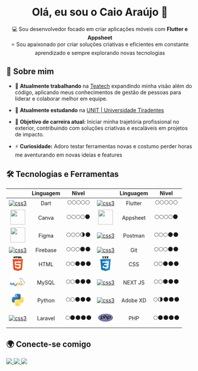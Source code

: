 <h1 align="center">Olá, eu sou o Caio Araújo 👋</h1>

<p align="center">
  💻 Sou desenvolvedor focado em criar aplicações móveis com <strong>Flutter e Appsheet</strong><br>
  ⭐️ Sou apaixonado por criar soluções criativas e eficientes em constante aprendizado e sempre explorando novas tecnologias
</p>

## 🚀 Sobre mim

- 🔭 <strong>Atualmente trabalhando</strong> na [Teatech](https://github.com/MundosTech) expandindo minha visão além do código, aplicando meus conhecimentos de gestão de pessoas para liderar e colaborar melhor em equipe.

- 📘 <strong>Atualmente estudando</strong> na [UNIT | Universidade Tiradentes](https://www.unit.br/)
- 🎯 <strong>Objetivo de carreira atual:</strong> Iniciar minha trajetória profissional no exterior, contribuindo com soluções criativas e escaláveis em projetos de impacto.
- ⚡ <strong>Curiosidade:</strong> Adoro testar ferramentas novas e costumo perder horas me aventurando em novas ideias e features

## 🛠️ Tecnologias e Ferramentas

|  | Linguagem | Nível |  | Linguagem | Nível |
| :----: | :---------: | :-----: | :----: | :---------: | :-----: |
| <a href="https://dart.dev/"><img src="https://www.vectorlogo.zone/logos/dartlang/dartlang-icon.svg" alt="css3" width="40" height="40"/></a>  | Dart | 🌕🌕🌕🌕🌕 | <a href="https://flutter.dev/"><img src="https://www.vectorlogo.zone/logos/flutterio/flutterio-icon.svg" alt="css3" width="40" height="40"/></a>  | Flutter | 🌕🌕🌕🌕🌕
| <a href="https://www.canva.com/"><img src="https://encrypted-tbn0.gstatic.com/images?q=tbn:ANd9GcQURXSVJcJLHRlQApPQ2jJBniDiuSsdos84MA&s" width="40" height="40"/></a>  | Canva | 🌕🌕🌕🌕🌑 | <a href="https://about.appsheet.com/home/"><img src="https://static.wikia.nocookie.net/logopedia/images/2/27/Google_AppSheet_icon.svg/revision/latest/scale-to-width-down/250?cb=20240930225359" width="40" height="40"/></a>  | Appsheet | 🌕🌕🌕🌕🌑
| <a href="https://www.figma.com/pt-br/"><img src="https://cdn.sanity.io/images/599r6htc/regionalized/5094051dac77593d0f0978bdcbabaf79e5bb855c-1080x1080.png?w=540&h=540&q=75&fit=max&auto=format" width="40" height="40"/></a>  | Figma | 🌕🌕🌕🌗🌑 | <a href="https://postman.com"><img src="https://www.vectorlogo.zone/logos/getpostman/getpostman-icon.svg" alt="css3" width="40" height="40"/></a>  | Postman | 🌕🌕🌕🌑🌑 |
| <a href="https://firebase.google.com/?hl=pt-br"><img src="https://www.vectorlogo.zone/logos/firebase/firebase-icon.svg" alt="css3" width="40" height="40"/></a>  | Firebase | 🌕🌕🌕🌑🌑 | <a href="https://git-scm.com/"><img src="https://www.vectorlogo.zone/logos/git-scm/git-scm-icon.svg" alt="css3" width="40" height="40"/></a>  | Git | 🌕🌕🌕🌑🌑
| <a href="https://en.wikipedia.org/wiki/HTML"> <img src="https://raw.githubusercontent.com/devicons/devicon/master/icons/html5/html5-original-wordmark.svg" alt="css3" width="40" height="40"/></a> | HTML | 🌕🌕🌑🌑🌑 | <a href="https://en.wikipedia.org/wiki/CSS"><img src="https://raw.githubusercontent.com/devicons/devicon/master/icons/css3/css3-original-wordmark.svg" alt="css3" width="40" height="40"/></a>  | CSS | 🌕🌕🌑🌑🌑
| <a href="https://www.mysql.com/"><img src="https://raw.githubusercontent.com/devicons/devicon/master/icons/mysql/mysql-original-wordmark.svg" alt="css3" width="40" height="40"/></a>  | MySQL | 🌕🌕🌑🌑🌑 | <a href="https://nextjs.org/"><img src="https://images-cdn.openxcell.com/wp-content/uploads/2024/07/24154156/dango-inner-2.webp" alt="css3" width="40" height="40"/></a>  | NEXT JS | 🌕🌕🌑🌑🌑
| <a href="https://www.python.org"><img src="https://raw.githubusercontent.com/devicons/devicon/master/icons/python/python-original.svg" alt="css3" width="40" height="40"/></a>  | Python | 🌕🌕🌑🌑🌑 | <a href="https://www.adobe.com/products/xd.html"><img src="https://cdn.freebiesupply.com/logos/large/2x/adobe-xd-logo-png-transparent.png" alt="css3" width="40" height="40"/></a>  | Adobe XD | 🌕🌗🌑🌑🌑
| <a href="https://laravel.com/"><img src="https://upload.wikimedia.org/wikipedia/commons/thumb/9/9a/Laravel.svg/1969px-Laravel.svg.png" alt="css3" width="40" height="40"/></a> | Laravel | 🌕🌑🌑🌑🌑 | <a href="https://www.php.net"><img src="https://raw.githubusercontent.com/devicons/devicon/master/icons/php/php-original.svg" alt="css3" width="40" height="40"/></a>  | PHP | 🌕🌑🌑🌑🌑

## 🌍 Conecte-se comigo

<p>
  <a href="https://www.linkedin.com/in/kainato" target="_blank">
    <img src="https://img.shields.io/badge/LinkedIn-0A66C2?style=for-the-badge&logo=linkedin&logoColor=white"/>
  </a>
  <a href="mailto:caiocaladaraujo.dev@gmail.com" target="_blank">
    <img src="https://img.shields.io/badge/Email-D14836?style=for-the-badge&logo=gmail&logoColor=white"/>
  </a>
  <a href="https://seraprogrammer.com/Kainato" target="_blank">
    <img src="https://img.shields.io/badge/Portfolio-000000?style=for-the-badge&logo=About.me&logoColor=white"/>
  </a>
</p>

<!-- ### ⚙️ GitHub Analytics

<table>
  <tr>
    <td>
      <img
        align="left"
        src="https://github-readme-stats.vercel.app/api?username=Kainato&theme=dark&hide_border=false&include_all_commits=true"
        alt="Github Stats"
      />
    </td>
    <td>
      <img
        align="left"
        src="https://github-readme-stats.vercel.app/api/top-langs/?username=Kainato&theme=dark&hide_border=false&include_all_commits=true&count_private=true&layout=compact"
        alt="Github Stats"
      />
    </td>
    <td>
      <br />
      <img
        align="left"
        src="https://github-readme-streak-stats.herokuapp.com/?user=Kainato&theme=dark&hide_border=false"
        alt="Github Stats"
      />
    </td>
  </tr>
</table> -->


<!-- ### 🏆 GitHub Profile Trophy

<p align="center">
  <a
    href="https://github.com/ryo-ma/github-profile-trophy"
    title="repositório de troféus"
  >
    <img
      width="800"
      src="https://github-profile-trophy.vercel.app/?username=Kainato&column=8&theme=discord&no-frame=true&no-bg=true"
    />
  </a>
</p>
-->
